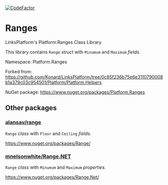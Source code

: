 [![CodeFactor](https://www.codefactor.io/repository/github/linksplatform/ranges/badge)](https://www.codefactor.io/repository/github/linksplatform/ranges)

# Ranges

LinksPlatform's Platform.Ranges Class Library

This library contains `Range` *struct* with `Minumum` and `Maximum` *fields*.

Namespace: Platform.Ranges

Forked from: https://github.com/Konard/LinksPlatform/tree/0c85f236b75e6e3110790008b1a379c03c954501/Platform/Platform.Helpers

NuGet package: https://www.nuget.org/packages/Platform.Ranges

## Other packages

### [alansav/range](https://github.com/alansav/range)

`Range` *class* with `Floor` and `Ceiling` *fields*.

https://www.nuget.org/packages/Range/

###  [mnelsonwhite/Range.NET](https://github.com/mnelsonwhite/Range.NET)

`Range` *class* with `Minumum` and `Maximum` *properties*.

https://www.nuget.org/packages/Range.Net/
